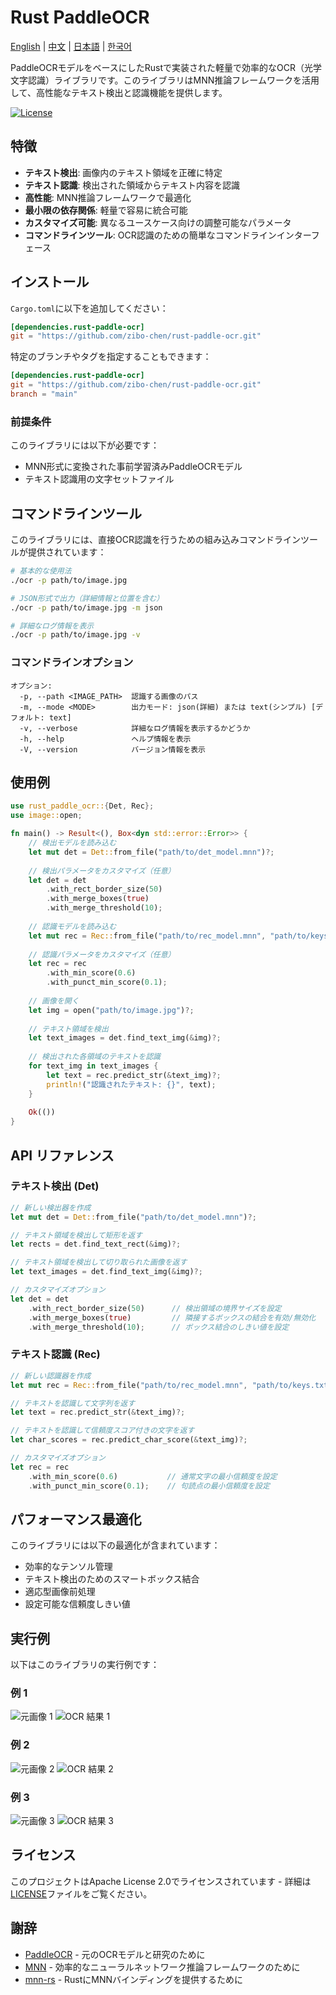 # Rust PaddleOCR

[English](README.md) | [中文](README.zh.md) | [日本語](README.ja.md) | [한국어](README.ko.md)

PaddleOCRモデルをベースにしたRustで実装された軽量で効率的なOCR（光学文字認識）ライブラリです。このライブラリはMNN推論フレームワークを活用して、高性能なテキスト検出と認識機能を提供します。

[![License](https://img.shields.io/badge/license-Apache%202.0-blue.svg)](LICENSE)

## 特徴

- **テキスト検出**: 画像内のテキスト領域を正確に特定
- **テキスト認識**: 検出された領域からテキスト内容を認識
- **高性能**: MNN推論フレームワークで最適化
- **最小限の依存関係**: 軽量で容易に統合可能
- **カスタマイズ可能**: 異なるユースケース向けの調整可能なパラメータ
- **コマンドラインツール**: OCR認識のための簡単なコマンドラインインターフェース

## インストール

`Cargo.toml`に以下を追加してください：

```toml
[dependencies.rust-paddle-ocr]
git = "https://github.com/zibo-chen/rust-paddle-ocr.git"
```

特定のブランチやタグを指定することもできます：

```toml
[dependencies.rust-paddle-ocr]
git = "https://github.com/zibo-chen/rust-paddle-ocr.git"
branch = "main" 
```

### 前提条件

このライブラリには以下が必要です：
- MNN形式に変換された事前学習済みPaddleOCRモデル
- テキスト認識用の文字セットファイル

## コマンドラインツール

このライブラリには、直接OCR認識を行うための組み込みコマンドラインツールが提供されています：

```bash
# 基本的な使用法
./ocr -p path/to/image.jpg

# JSON形式で出力（詳細情報と位置を含む）
./ocr -p path/to/image.jpg -m json

# 詳細なログ情報を表示
./ocr -p path/to/image.jpg -v
```

### コマンドラインオプション

```
オプション:
  -p, --path <IMAGE_PATH>  認識する画像のパス
  -m, --mode <MODE>        出力モード: json(詳細) または text(シンプル) [デフォルト: text]
  -v, --verbose            詳細なログ情報を表示するかどうか
  -h, --help               ヘルプ情報を表示
  -V, --version            バージョン情報を表示
```

## 使用例

```rust
use rust_paddle_ocr::{Det, Rec};
use image::open;

fn main() -> Result<(), Box<dyn std::error::Error>> {
    // 検出モデルを読み込む
    let mut det = Det::from_file("path/to/det_model.mnn")?;
    
    // 検出パラメータをカスタマイズ（任意）
    let det = det
        .with_rect_border_size(50)
        .with_merge_boxes(true)
        .with_merge_threshold(10);
    
    // 認識モデルを読み込む
    let mut rec = Rec::from_file("path/to/rec_model.mnn", "path/to/keys.txt")?;
    
    // 認識パラメータをカスタマイズ（任意）
    let rec = rec
        .with_min_score(0.6)
        .with_punct_min_score(0.1);
    
    // 画像を開く
    let img = open("path/to/image.jpg")?;
    
    // テキスト領域を検出
    let text_images = det.find_text_img(&img)?;
    
    // 検出された各領域のテキストを認識
    for text_img in text_images {
        let text = rec.predict_str(&text_img)?;
        println!("認識されたテキスト: {}", text);
    }
    
    Ok(())
}
```

## API リファレンス

### テキスト検出 (Det)

```rust
// 新しい検出器を作成
let mut det = Det::from_file("path/to/det_model.mnn")?;

// テキスト領域を検出して矩形を返す
let rects = det.find_text_rect(&img)?;

// テキスト領域を検出して切り取られた画像を返す
let text_images = det.find_text_img(&img)?;

// カスタマイズオプション
let det = det
    .with_rect_border_size(50)      // 検出領域の境界サイズを設定
    .with_merge_boxes(true)         // 隣接するボックスの結合を有効/無効化
    .with_merge_threshold(10);      // ボックス結合のしきい値を設定
```

### テキスト認識 (Rec)

```rust
// 新しい認識器を作成
let mut rec = Rec::from_file("path/to/rec_model.mnn", "path/to/keys.txt")?;

// テキストを認識して文字列を返す
let text = rec.predict_str(&text_img)?;

// テキストを認識して信頼度スコア付きの文字を返す
let char_scores = rec.predict_char_score(&text_img)?;

// カスタマイズオプション
let rec = rec
    .with_min_score(0.6)           // 通常文字の最小信頼度を設定
    .with_punct_min_score(0.1);    // 句読点の最小信頼度を設定
```

## パフォーマンス最適化

このライブラリには以下の最適化が含まれています：
- 効率的なテンソル管理
- テキスト検出のためのスマートボックス結合
- 適応型画像前処理
- 設定可能な信頼度しきい値

## 実行例

以下はこのライブラリの実行例です：

### 例 1
![元画像 1](res/1.png)
![OCR 結果 1](res/1_ocr_result.png)

### 例 2
![元画像 2](res/2.png)
![OCR 結果 2](res/2_ocr_result.png)

### 例 3
![元画像 3](res/3.png)
![OCR 結果 3](res/3_ocr_result.png)

## ライセンス

このプロジェクトはApache License 2.0でライセンスされています - 詳細は[LICENSE](LICENSE)ファイルをご覧ください。

## 謝辞

- [PaddleOCR](https://github.com/PaddlePaddle/PaddleOCR) - 元のOCRモデルと研究のために
- [MNN](https://github.com/alibaba/MNN) - 効率的なニューラルネットワーク推論フレームワークのために
- [mnn-rs](https://github.com/aftershootco/mnn-rs) - RustにMNNバインディングを提供するために
